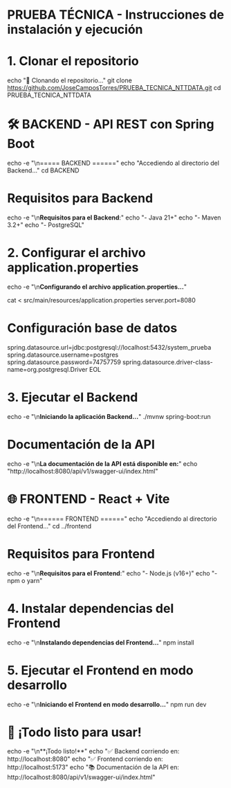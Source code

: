 
# PRUEBA TÉCNICA - Instrucciones de instalación y ejecución

# 1. Clonar el repositorio
echo "🔽 Clonando el repositorio..."
git clone https://github.com/JoseCamposTorres/PRUEBA_TECNICA_NTTDATA.git
cd PRUEBA_TECNICA_NTTDATA


# 🛠️ BACKEND - API REST con Spring Boot

echo -e "\n===== BACKEND ======"
echo "Accediendo al directorio del Backend..."
cd BACKEND

# Requisitos para Backend
echo -e "\n**Requisitos para el Backend**:"
echo "- Java 21+"
echo "- Maven 3.2+"
echo "- PostgreSQL"

# 2. Configurar el archivo application.properties
echo -e "\n**Configurando el archivo application.properties...**"

cat <<EOL > src/main/resources/application.properties
server.port=8080

# Configuración base de datos
spring.datasource.url=jdbc:postgresql://localhost:5432/system_prueba
spring.datasource.username=postgres
spring.datasource.password=74757759
spring.datasource.driver-class-name=org.postgresql.Driver
EOL

# 3. Ejecutar el Backend
echo -e "\n**Iniciando la aplicación Backend...**"
./mvnw spring-boot:run

# Documentación de la API
echo -e "\n**La documentación de la API está disponible en:**"
echo "http://localhost:8080/api/v1/swagger-ui/index.html"


# 🌐 FRONTEND - React + Vite

echo -e "\n====== FRONTEND ======"
echo "Accediendo al directorio del Frontend..."
cd ../frontend

# Requisitos para Frontend
echo -e "\n**Requisitos para el Frontend**:"
echo "- Node.js (v16+)"
echo "- npm o yarn"

# 4. Instalar dependencias del Frontend
echo -e "\n**Instalando dependencias del Frontend...**"
npm install

# 5. Ejecutar el Frontend en modo desarrollo
echo -e "\n**Iniciando el Frontend en modo desarrollo...**"
npm run dev

# 🚀 ¡Todo listo para usar!

echo -e "\n**¡Todo listo!**"
echo "✅ Backend corriendo en: http://localhost:8080"
echo "✅ Frontend corriendo en: http://localhost:5173"
echo "📚 Documentación de la API en: http://localhost:8080/api/v1/swagger-ui/index.html"
